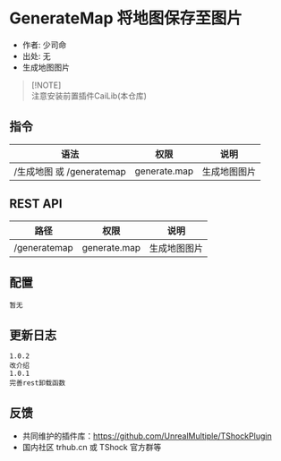 # GenerateMap 将地图保存至图片

- 作者: 少司命
- 出处: 无
- 生成地图图片

> [!NOTE]\
> 注意安装前置插件CaiLib(本仓库)

## 指令

| 语法                   |              权限              |   说明   |
| -------------------- | :--------------------------: | :----: |
| /生成地图 或 /generatemap | generate.map | 生成地图图片 |

## REST API

| 路径           |              权限              |   说明   |
| ------------ | :--------------------------: | :----: |
| /generatemap | generate.map | 生成地图图片 |

## 配置

```json5
暂无
```

## 更新日志

```
1.0.2
改介绍
1.0.1
完善rest卸载函数
```

## 反馈

- 共同维护的插件库：https://github.com/UnrealMultiple/TShockPlugin
- 国内社区 trhub.cn 或 TShock 官方群等
